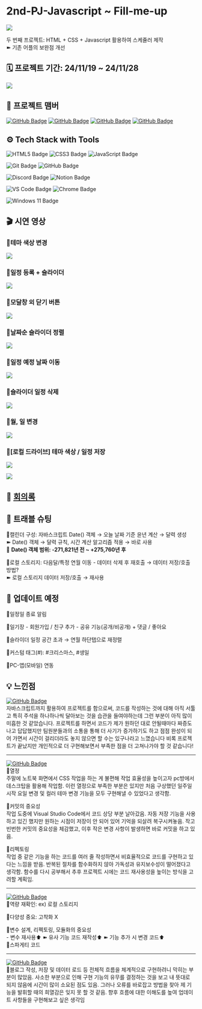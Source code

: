 # 2nd-PJ-Javascript ~ Fill-me-up
![](https://velog.velcdn.com/images/thol-i/post/7c327cb4-29e3-4420-ab98-d3185be1f95f/image.png)

두 번째 프로젝트: HTML + CSS + Javascript 활용하여 스케쥴러 제작
<br>➽ 기존 어플의 보완점 개선

## 🗓️ 프로젝트 기간: 24/11/19 ~ 24/11/28
![](https://velog.velcdn.com/images/thol-i/post/5851cf75-5d8e-41e9-a558-00d3778513cd/image.png)


## 👤 프로젝트 맴버
[![GitHub Badge](https://img.shields.io/badge/rlawjdgkr-181717?logo=github&logoColor=white&labelColor=181717)](https://github.com/rlawjdgkr)
[![GitHub Badge](https://img.shields.io/badge/yujin－5-181717?logo=github&logoColor=white&labelColor=181717)](https://github.com/yujin-5)
[![GitHub Badge](https://img.shields.io/badge/ThoI－i-181717?logo=github&logoColor=white&labelColor=181717)](https://github.com/ThoI-i)
[![GitHub Badge](https://img.shields.io/badge/Mabbakk-181717?logo=github&logoColor=white&labelColor=181717)](https://github.com/Mabbakk)


## ⚙️ Tech Stack with Tools
![HTML5 Badge](https://img.shields.io/badge/HTML5-E34F26?logo=html5&logoColor=white)
![CSS3 Badge](https://img.shields.io/badge/CSS3-1572B6?logo=css3&logoColor=white)
![JavaScript Badge](https://img.shields.io/badge/JavaScript-F7DF1E?logo=javascript&logoColor=black&labelColor=F7DF1E)

![Git Badge](https://img.shields.io/badge/Git-F05032?logo=git&logoColor=white)
![GitHub Badge](https://img.shields.io/badge/GitHub-181717?logo=github&logoColor=white)

![Discord Badge](https://img.shields.io/badge/Discord-5865F2?logo=discord&logoColor=white)
![Notion Badge](https://img.shields.io/badge/Notion-000000?logo=notion&logoColor=white)


![VS Code Badge](https://img.shields.io/badge/Visual%20Studio%20Code_1.95.0-007ACC?logo=visual-studio-code&logoColor=white)
![Chrome Badge](https://img.shields.io/badge/Chrome-4285F4?logo=googlechrome&logoColor=white)

![Windows 11 Badge](https://img.shields.io/badge/Windows%2011-0078D6?logo=windows&logoColor=white)

## 🎬 시연 영상
### 🔹테마 색상 변경
![](https://velog.velcdn.com/images/thol-i/post/d80a0807-46d1-46e3-99b9-6e92382adec6/image.gif)

### 🔹일정 등록 + 슬라이더
![](https://velog.velcdn.com/images/thol-i/post/d8f64d11-ca59-440e-aabd-37b41d9dfc6f/image.gif)

### 🔹모달창 외 닫기 버튼
![](https://velog.velcdn.com/images/thol-i/post/87bd6437-11e1-43db-98dd-93a9e4cf4b7a/image.gif)

### 🔹날짜순 슬라이더 정렬
![](https://velog.velcdn.com/images/thol-i/post/6ef25224-a4f6-474c-a244-eaa9a4d2ff08/image.gif)

### 🔹일정 예정 날짜 이동
![](https://velog.velcdn.com/images/thol-i/post/fcad692e-3a37-4565-994b-9b60349c7cf5/image.gif)

### 🔹슬라이더 일정 삭제
![](https://velog.velcdn.com/images/thol-i/post/12fbe783-e14b-4a57-944c-e1c5e3643a61/image.gif)

### 🔹월, 일 변경
![](https://velog.velcdn.com/images/thol-i/post/4cce089d-765c-4ac8-a882-ece42daaa59a/image.gif)

### 🔹[로컬 드라이브] 테마 색상 / 일정 저장
![](https://velog.velcdn.com/images/thol-i/post/fdf014cf-f57e-4aeb-9390-a6a867fee017/image.gif)

![](https://velog.velcdn.com/images/thol-i/post/8677b9f7-f02c-4ae9-a530-f843b493a8f3/image.gif)

## 📜 [회의록](https://www.notion.so/14220f09dc2a808d8917cd0901bc45ff?v=14220f09dc2a81399d96000cccccc8a0)

## 📌 트래블 슈팅
🔹캘린더 구성: 자바스크립트 Date() 객체 → 오늘 날짜 기준 윤년 계산 → 달력 생성<br>
➽   Date() 객체 → 달력 규칙, 시간 계산 알고리즘 적용 → 바로 사용<br>
🔔 **Date() 객체 범위: -271,821년 전 ~ +275,760년 후**<br>
                      
🔹로컬 스토리지: 다음달/특정 연월 이동 - 데이터 삭제 후 재호출 → 데이터 저장/호출 방법?<br>
➽   로컬 스토리지 데이터 저장/호출 →  재사용

## 🔄 업데이트 예정
🔹일정일 종료 알림

🔹일기장
     - 회원가입 / 친구 추가
     - 공유 기능(공개/비공개) + 댓글 / 좋아요

🔹슬라이더 일정 공간 초과 → 연월 하단탭으로 재정렬

🔹커스텀 태그(#): #크리스마스, #생일

🔹PC-앱(모바일) 연동

## 💡 느낀점
[![GitHub Badge](https://img.shields.io/badge/rlawjdgkr-181717?logo=github&logoColor=white&labelColor=181717)](https://github.com/rlawjdgkr) <br>
자바스크립트까지 활용하여 프로젝트를 함으로써, 코드를 작성하는 것에 대해 아직 서툴고 특히 주석을 하나하나씩 달아보는 것을 습관을 들여야하는데 그런 부분이 아직 많이 미흡한 것 같았습니다.
프로젝트를 하면서 코드가 제가 원하던 대로 안될때마다 짜증도 나고 답답했지만 팀원분들과의 소통을 통해 더 사기가 증가하기도 하고 점점 완성이 되어 가면서 시간이 걸리더라도 놓지 않으면 할 수는 있구나라고 느꼈습니다
비록 프로젝트가 끝났지만 개인적으로 더 구현해보면서 부족한 점을 더 고쳐나가야 할 것 같습니다!
___
[![GitHub Badge](https://img.shields.io/badge/yujin－5-181717?logo=github&logoColor=white&labelColor=181717)](https://github.com/yujin-5) <br>
🔹열정 <br>
주말에 노트북 화면에서 CSS 작업을 하는 게 불편해 작업 효율성을 높이고자 pc방에서 데스크탑을 활용해 작업함.
이런 열정으로 부족한 부분은 있지만 처음 구상했던 일주일 시작 요일 변경 및 컬러 테마 변경 기능을 모두 구현해낼 수 있었다고 생각함.

🔹커밋의 중요성 <br>
작업 도중에 Visual Studio Code에서 코드 상당 부분 날아갔음.
자동 저장 기능을 사용하고 있긴 했지만 원하는 시점이 저장이 안 되어 있어
기억을 되살려 복구시켜놓음.
작고 빈번한 커밋의 중요성을 체감했고,
이후 작은 변경 사항이 발생하면 바로 커밋을 하고 있음.

🔹리펙토링 <br>
작업 중 같은 기능을 하는 코드를 여러 줄 작성하면서 비효율적으로 코드를 구현하고 있다는 느낌을 받음.
반복된 절차를 함수화하지 않아 가독성과 유지보수성이 떨어졌다고 생각함.
함수를 다시 공부해서 추후 프로젝트 시에는 코드 재사용성을 높이는 방식을 고려할 계획임.
___
[![GitHub Badge](https://img.shields.io/badge/ThoI－i-181717?logo=github&logoColor=white&labelColor=181717)](https://github.com/ThoI-i) <br>
🔹역량 재확인: ex) 로컬 스토리지<br>

🔹다양성 중요: 고착화 X <br>

🔹변수 설계, 리펙토링, 모듈화의 중요성 <br>
     - 변수 재사용⬆ ➽ 유사 기능 코드 재작성⬆ ➽ 기능 추가 시 변경 코드⬆ <br>
     🚨스파게티 코드  <br>
___
[![GitHub Badge](https://img.shields.io/badge/Mabbakk-181717?logo=github&logoColor=white&labelColor=181717)](https://github.com/Mabbakk) <br>
🔹블로그 작성, 저장 및 데이터 로드 등 전체적 흐름을 체계적으로 구현하려니 막히는 부분이 많았음.
사소한 부분으로 인해 구현 기능의 유무를 결정하는 것을 보고 내 뜻대로 되지 않음에 시간이 많이 소요된 점도 있음. 그러나 오류를 바로잡고 방법을 찾아 제 기능을 발휘할 때의 희열감은 잊지 못 할 것 같음.
향후 흐름에 대한 이해도를 높여 업데이트 사항들을 구현해보고 싶은 생각임

